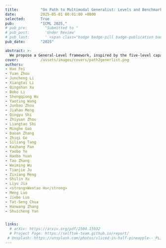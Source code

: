 ```yaml
---
title:          "On Path to Multimodal Generalist: Levels and Benchmarks"
date:           2025-05-01 00:01:00 +0800
selected:       True
pub:            "ICML 2025,"
# pub_pre:        "Submitted to "
# pub_post:       'Under Review'
# pub_last:       ' <span class="badge badge-pill badge-publication badge-success">Spotlight</span>'
pub_date:       "2025"

abstract: >-
  We propose a General-Level framework, inspired by the five-level capability grading mechanisms in the autonomous driving industry, to assess the performance and generality of Multimodal Language Models (MLLMs) across five levels. Central to this framework is the concept of Synergy, which categorizes capabilities based on whether MLLMs preserve synergy across comprehension, generation, and multimodal interactions. To evaluate the comprehensive abilities of various generalists, we present General-Bench, a massive, ever-growing multimodal benchmark that encompasses a broad spectrum of skills, modalities, formats, and capabilities — with over 700 tasks and 325,800 instances.
cover:          /assets/images/covers/path2generlist.png
authors:
- Hao Fei  
- Yuan Zhou  
- Juncheng Li  
- Xiangtai Li  
- Qingshan Xu  
- Bobo Li  
- Shengqiong Wu  
- Yaoting Wang  
- Junbao Zhou  
- Jiahao Meng  
- Qingyu Shi  
- Zhiyuan Zhou  
- Liangtao Shi  
- Minghe Gao  
- Daoan Zhang  
- Zhiqi Ge  
- Siliang Tang  
- Kaihang Pan  
- Yaobo Ye  
- Haobo Yuan  
- Tao Zhang  
- Weiming Wu  
- Tianjie Ju  
- Zixiang Meng  
- Shilin Xu  
- Liyu Jia  
- <strong>Wentao Hu</strong>  
- Meng Luo  
- Jiebo Luo  
- Tat-Seng Chua  
- Hanwang Zhang  
- Shuicheng Yan


links:
  # arXiv: https://arxiv.org/pdf/2504.15932
  # Project Page: https://selftok-team.github.io/report/
 # Unsplash: https://unsplash.com/photos/sliced-in-half-pineapple--_PLJZmHZzk
---
```

